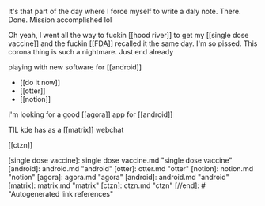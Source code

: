 It's that part of the day where I force myself to write a daly note. There. Done. Mission accomplished lol

Oh yeah, I went all the way to fuckin [[hood river]] to get my [[single dose vaccine]] and the fuckin [[FDA]] recalled it the same day. I'm so pissed. This corona thing is such a nightmare. Just end already


playing with new software for [[android]]
-	[[do it now]]
-	[[otter]]
-	[[notion]]

I'm looking for a good [[agora]] app for [[android]]

TIL kde has as a [[matrix]] webchat

[[ctzn]]

[//begin]: # "Autogenerated link references for markdown compatibility"
[single dose vaccine]: single dose vaccine.md "single dose vaccine"
[android]: android.md "android"
[otter]: otter.md "otter"
[notion]: notion.md "notion"
[agora]: agora.md "agora"
[android]: android.md "android"
[matrix]: matrix.md "matrix"
[ctzn]: ctzn.md "ctzn"
[//end]: # "Autogenerated link references"

